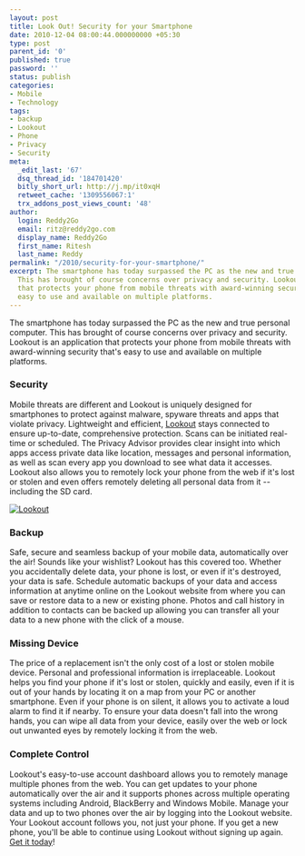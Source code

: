 ```yaml
---
layout: post
title: Look Out! Security for your Smartphone
date: 2010-12-04 08:00:44.000000000 +05:30
type: post
parent_id: '0'
published: true
password: ''
status: publish
categories:
- Mobile
- Technology
tags:
- backup
- Lookout
- Phone
- Privacy
- Security
meta:
  _edit_last: '67'
  dsq_thread_id: '184701420'
  bitly_short_url: http://j.mp/it0xqH
  retweet_cache: '1309556067:1'
  trx_addons_post_views_count: '48'
author:
  login: Reddy2Go
  email: ritz@reddy2go.com
  display_name: Reddy2Go
  first_name: Ritesh
  last_name: Reddy
permalink: "/2010/security-for-your-smartphone/"
excerpt: The smartphone has today surpassed the PC as the new and true personal computer.
  This has brought of course concerns over privacy and security. Lookout is an application
  that protects your phone from mobile threats with award-winning security that’s
  easy to use and available on multiple platforms.
---
```

<p>The smartphone has today surpassed the PC as the new and true personal computer. This has brought of course concerns over privacy and security. Lookout is an application that protects your phone from mobile threats with award-winning security that's easy to use and available on multiple platforms.</p>
<h3>Security</h3>
<p>Mobile threats are different and Lookout is uniquely designed for smartphones to protect against malware, spyware threats and apps that violate privacy. Lightweight and efficient, <a href="https://www.mylookout.com/">Lookout</a> stays connected to ensure up-to-date, comprehensive protection. Scans can be initiated real-time or scheduled. The Privacy Advisor provides clear insight into which apps access private data like location, messages and personal information, as well as scan every app you download to see what data it accesses. Lookout also allows you to remotely lock your phone from the web if it's lost or stolen and even offers remotely deleting all personal data from it -- including the SD card.</p>

<p><a href="https://www.mylookout.com/"><img src="/static/2010/12/my-lookout.jpg" alt="Lookout" class="alignright" /></a></p>
<h3>Backup</h3>
<p>Safe, secure and seamless backup of your mobile data, automatically over the air! Sounds like your wishlist? Lookout has this covered too. Whether you accidentally delete data, your phone is lost, or even if it's destroyed, your data is safe. Schedule automatic backups of your data and access information at anytime online on the Lookout website from where you can save or restore data to a new or existing phone. Photos and call history in addition to contacts can be backed up allowing you can transfer all your data to a new phone with the click of a mouse.</p>
<h3>Missing Device</h3>
<p>The price of a replacement isn't the only cost of a lost or stolen mobile device. Personal and professional information is irreplaceable. Lookout helps you find your phone if it's lost or stolen, quickly and easily, even if it is out of your hands by locating it on a map from your PC or another smartphone. Even if your phone is on silent, it allows you to activate a loud alarm to find it if nearby. To ensure your data doesn't fall into the wrong hands, you can wipe all data from your device, easily over the web or lock out unwanted eyes by remotely locking it from the web.</p>
<h3>Complete Control</h3>
<p>Lookout's easy-to-use account dashboard allows you to remotely manage multiple phones from the web. You can get updates to your phone automatically over the air and it supports phones across multiple operating systems including Android, BlackBerry and Windows Mobile. Manage your data and up to two phones over the air by logging into the Lookout website. Your Lookout account follows you, not just your phone. If you get a new phone, you'll be able to continue using Lookout without signing up again. <a href="https://www.mylookout.com/">Get it today</a>!</p>
